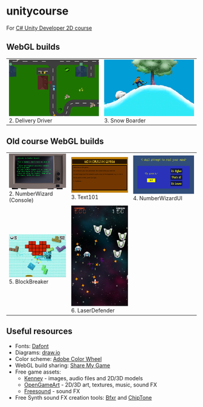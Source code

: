 # unitycourse
For [C# Unity Developer 2D course](https://www.udemy.com/unitycourse/)

## WebGL builds
<table>
  <tr>
    <td><a href="https://runninglvlan.github.io/unitycourse/02-DeliveryDriver/"><img src="/docs/02-DeliveryDriver/thumbnail.png" /></a><br>2. Delivery Driver</td>
    <td><a href="https://runninglvlan.github.io/unitycourse/03-SnowBoarder/"><img src="/docs/03-SnowBoarder/thumbnail.png" /></a><br>3. Snow Boarder</td>
  </tr>
</table>

## Old course WebGL builds
<table>
  <tr>
    <td><a href="https://runninglvlan.github.io/unitycourse/old-02-NumberWizard/"><img src="/docs/old-02-NumberWizard/thumbnail.png" /></a><br>2. NumberWizard (Console)</td>
    <td><a href="https://runninglvlan.github.io/unitycourse/old-03-Text101/"><img src="/docs/old-03-Text101/thumbnail.png" /></a><br>3. Text101</td>
    <td><a href="https://runninglvlan.github.io/unitycourse/old-04-NumberWizardUI/"><img src="/docs/old-04-NumberWizardUI/thumbnail.png" /></a><br>4. NumberWizardUI</td>
  </tr>
  <tr>
    <td><a href="https://runninglvlan.github.io/unitycourse/old-05-BlockBreaker/"><img src="/docs/old-05-BlockBreaker/thumbnail.png" /></a><br>5. BlockBreaker</td>
    <td><a href="https://runninglvlan.github.io/unitycourse/old-06-LaserDefender/"><img src="/docs/old-06-LaserDefender/thumbnail.png" /></a><br>6. LaserDefender</td>
    <td></td>
  </tr>
</table>

## Useful resources
- Fonts: [Dafont](https://www.dafont.com/)
- Diagrams: [draw.io](https://www.draw.io/)
- Color scheme: [Adobe Color Wheel](https://color.adobe.com/create/color-wheel/)
- WebGL build sharing: [Share My Game](http://www.sharemygame.com/)
- Free game assets:
  - [Kenney](https://kenney.nl/assets) - images, audio files and 2D/3D models
  - [OpenGameArt](https://opengameart.org/) - 2D/3D art, textures, music, sound FX
  - [Freesound](https://freesound.org/) - sound FX
- Free Synth sound FX creation tools: [Bfxr](https://www.bfxr.net/) and [ChipTone](https://sfbgames.itch.io/chiptone)
